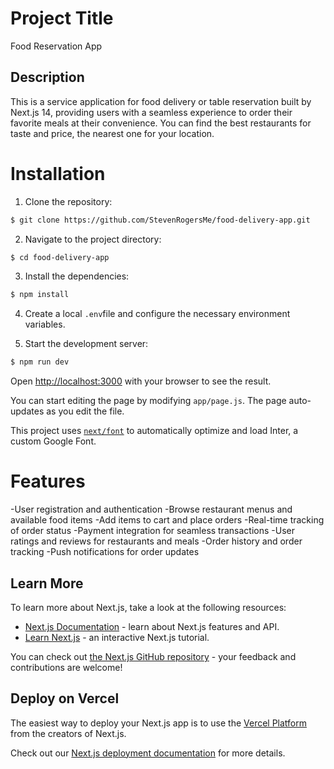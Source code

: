 # Project Title

Food Reservation App

## Description

This is a service application for food delivery or table reservation built by Next.js 14, providing users with a seamless experience to order their favorite meals at their convenience. You can find the best restaurants for taste and price, the nearest one for your location.

# Installation

1. Clone the repository:

```bash
$ git clone https://github.com/StevenRogersMe/food-delivery-app.git
```

2. Navigate to the project directory:

```bash
$ cd food-delivery-app
```

3. Install the dependencies:

```bash
$ npm install
```

4. Create a local `.env`file and configure the necessary environment variables.

5. Start the development server:

```bash
$ npm run dev
```

Open [http://localhost:3000](http://localhost:3000) with your browser to see the result.

You can start editing the page by modifying `app/page.js`. The page auto-updates as you edit the file.

This project uses [`next/font`](https://nextjs.org/docs/basic-features/font-optimization) to automatically optimize and load Inter, a custom Google Font.

# Features

-User registration and authentication
-Browse restaurant menus and available food items
-Add items to cart and place orders
-Real-time tracking of order status
-Payment integration for seamless transactions
-User ratings and reviews for restaurants and meals
-Order history and order tracking
-Push notifications for order updates

## Learn More

To learn more about Next.js, take a look at the following resources:

- [Next.js Documentation](https://nextjs.org/docs) - learn about Next.js features and API.
- [Learn Next.js](https://nextjs.org/learn) - an interactive Next.js tutorial.

You can check out [the Next.js GitHub repository](https://github.com/vercel/next.js/) - your feedback and contributions are welcome!

## Deploy on Vercel

The easiest way to deploy your Next.js app is to use the [Vercel Platform](https://vercel.com/new?utm_medium=default-template&filter=next.js&utm_source=create-next-app&utm_campaign=create-next-app-readme) from the creators of Next.js.

Check out our [Next.js deployment documentation](https://nextjs.org/docs/deployment) for more details.
